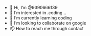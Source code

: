 - 👋 Hi, I’m @9390666139
- 👀 I’m interested in .coding ..
- 🌱 I’m currently learning coding
- 💞️ I’m looking to collaborate on google
- 📫 How to reach me through contact


<!---
9390666139/9390666139 is a ✨ special ✨ repository because its `README.md` (this file) appears on your GitHub profile.
You can click the Preview link to take a look at your changes.
--->
